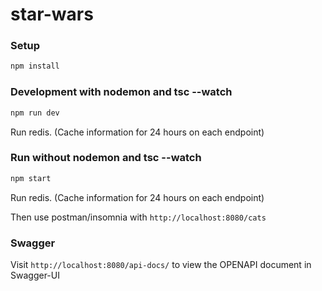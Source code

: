 # star-wars

### Setup

```bash
npm install
```

### Development with nodemon and tsc --watch

```bash
npm run dev
```
Run redis. (Cache information for 24 hours on each endpoint)

### Run without nodemon and tsc --watch

```bash
npm start
```

Run redis. (Cache information for 24 hours on each endpoint)

Then use postman/insomnia with `http://localhost:8080/cats`


### Swagger

Visit `http://localhost:8080/api-docs/` to view the OPENAPI document in Swagger-UI